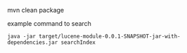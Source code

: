 mvn clean package

example command to search
```
java -jar target/lucene-module-0.0.1-SNAPSHOT-jar-with-dependencies.jar searchIndex
```